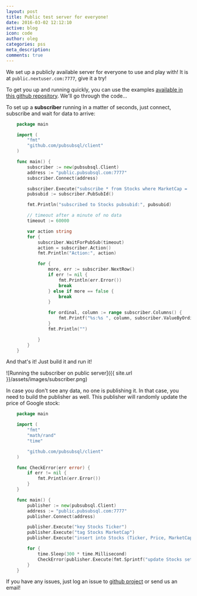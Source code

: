 ```yaml
---
layout: post
title: Public test server for everyone!
date: 2016-03-02 12:12:10
active: blog
icon: code
author: oleg
categories: pss
meta_description: 
comments: true
---
```


We set up a publicly available server for everyone to use and play with! It is at `public.nextuser.com:7777`, give it a try!

To get you up and running quickly, you can use the examples [available in this github repository](https://github.com/pubsubsql/pss-go-examples). We'll go through the code... 

To set up a **subscriber** running in a matter of seconds, just connect, subscribe and wait for data to arrive:

```go
    package main

    import (
        "fmt"
        "github.com/pubsubsql/client"
    )

    func main() {
        subscriber := new(pubsubsql.Client)
        address := "public.pubsubsql.com:7777"
        subscriber.Connect(address)

        subscriber.Execute("subscribe * from Stocks where MarketCap = 'MEGA CAP'")
        pubsubid := subscriber.PubSubId()

        fmt.Println("subscribed to Stocks pubsubid:", pubsubid)

        // timeout after a minute of no data
        timeout := 60000

        var action string
        for {
            subscriber.WaitForPubSub(timeout)
            action = subscriber.Action()
            fmt.Println("Action:", action)

            for {
                more, err := subscriber.NextRow()
                if err != nil {
                    fmt.Println(err.Error())
                    break
                } else if more == false {
                    break
                }

                for ordinal, column := range subscriber.Columns() {
                    fmt.Printf("%s:%s ", column, subscriber.ValueByOrdinal(ordinal))
                }
                fmt.Println("")

            }
        }
    }
```

And that's it! Just build it and run it!

![Running the subscriber on public server]({{ site.url  }}/assets/images/subscriber.png)

In case you don't see any data, no one is publishing it. In that case, you need to build the publisher as well. This publisher will randomly update the price of Google stock:

```go
    package main

    import (
        "fmt"
        "math/rand"
        "time"

        "github.com/pubsubsql/client"
    )

    func CheckError(err error) {
        if err != nil {
            fmt.Println(err.Error())
        }
    }

    func main() {
        publisher := new(pubsubsql.Client)
        address := "public.pubsubsql.com:7777"
        publisher.Connect(address)

        publisher.Execute("key Stocks Ticker")
        publisher.Execute("tag Stocks MarketCap")
        publisher.Execute("insert into Stocks (Ticker, Price, MarketCap) values (GOOG, '1,2002d.22', 'MEGA CAP')")

        for {
            time.Sleep(300 * time.Millisecond)
            CheckError(publisher.Execute(fmt.Sprintf("update Stocks set Price='%f' where Ticker='GOOG'", 10000.0*rand.Float64())))
        }
    }
```

If you have any issues, just log an issue to  [github project](https://github.com/pubsubsql/client/issues) or send us an email!


